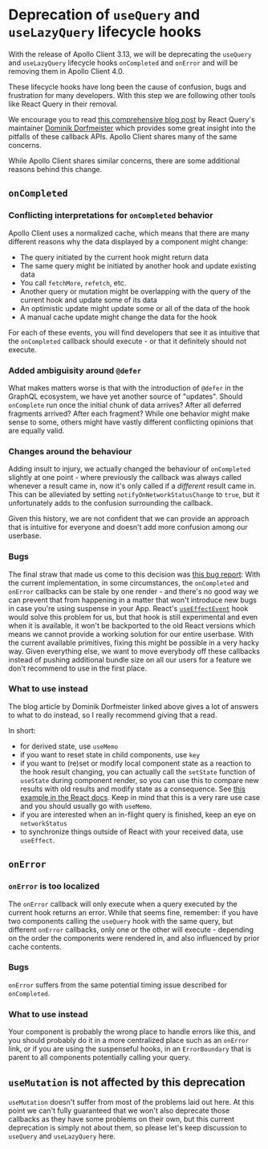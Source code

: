 # Deprecation of `useQuery` and `useLazyQuery` lifecycle hooks

With the release of Apollo Client 3.13, we will be deprecating the `useQuery`
and `useLazyQuery` lifecycle hooks `onCompleted` and `onError` and will be removing them in Apollo Client 4.0.

These lifecycle hooks have long been the cause of confusion, bugs and
frustration for many developers. With this step we are following other tools
like React Query in their removal.

We encourage you to read [this comprehensive blog post](https://tkdodo.eu/blog/breaking-react-querys-api-on-purpose) by React Query's maintainer [Dominik Dorfmeister](https://github.com/tkdodo) which provides some great insight into the pitfalls of these callback APIs. Apollo Client shares many of the same concerns.

While Apollo Client shares similar concerns, there are some additional reasons behind this change.

## `onCompleted`

### Conflicting interpretations for `onCompleted` behavior

Apollo Client uses a normalized cache, which means that there are many different
reasons why the data displayed by a component might change:

* The query initiated by the current hook might return data
* The same query might be initiated by another hook and update existing data
* You call `fetchMore`, `refetch`, etc.
* Another query or mutation might be overlapping with the query of the current hook and
  update some of its data
* An optimistic update might update some or all of the data of the hook
* A manual cache update might change the data for the hook

For each of these events, you will find developers that see it as intuitive that
the `onCompleted` callback should execute - or that it definitely should not execute.

### Added ambiguisity around `@defer`

What makes matters worse is that with the introduction of `@defer` in the GraphQL
ecosystem, we have yet another source of "updates".
Should `onComplete` run once the initial chunk of data arrives? After all
deferred fragments arrived? After each fragment?
While one behavior might make sense to some, others might have vastly different conflicting opinions that are equally valid.

### Changes around the behaviour

Adding insult to injury, we actually changed the behaviour of `onCompleted` slightly
at one point - where previously the callback was always called whenever a result
came in, now it's only called if a *different* result came in.
This can be alleviated by setting `notifyOnNetworkStatusChange` to `true`, but
it unfortunately adds to the confusion surrounding the callback.

Given this history, we are not confident that we can provide an approach that is intuitive for everyone and doesn't add more confusion among our userbase.

### Bugs

The final straw that made us come to this decision was [this bug report](https://github.com/apollographql/apollo-client/issues/12316):
With the current implementation, in some circumstances, the `onCompleted` and
`onError` callbacks can be stale by one render - and there's no good way we can
prevent that from happening in a matter that won't introduce new bugs in case you're
using suspense in your App.
React's [`useEffectEvent`](https://react.dev/learn/separating-events-from-effects#declaring-an-effect-event)
hook would solve this problem for us, but that hook is still experimental and
even when it is available, it won't be backported to the old React versions
which means we cannot provide a working solution for our entire userbase.
With the current available primitives, fixing this might be possible in a very
hacky way. Given everything else, we want to move everybody off these callbacks
instead of pushing additional bundle size on all our users for a feature we
don't recommend to use in the first place.

### What to use instead

The blog article by Dominik Dorfmeister linked above gives a lot of answers to what
to do instead, so I really recommend giving that a read.

In short:

* for derived state, use `useMemo`
* if you want to reset state in child components, use `key`
* if you want to (re)set or modify local component state as a reaction to the hook
  result changing, you can actually call the `setState`
  function of `useState` during component render, so you can use this to compare
  new results with old results and modify state as a consequence.
  See [this example in the React docs](https://react.dev/reference/react/useState#storing-information-from-previous-renders).
  Keep in mind that this is a very rare use case and you should usually go with `useMemo`.
* if you are interested when an in-flight query is finished, keep an eye on `networkStatus`
* to synchronize things outside of React with your received data, use `useEffect`.

## `onError`

### `onError` is too localized

The `onError` callback will only execute when a query executed by the current hook
returns an error.
While that seems fine, remember: if you have two components calling the `useQuery`
hook with the same query, but different `onError` callbacks, only one or the other
will execute - depending on the order the components were rendered in, and also
influenced by prior cache contents.

### Bugs

`onError` suffers from the same potential timing issue described for `onCompleted`.

### What to use instead

Your component is probably the wrong place to handle errors like this, and you
should probably do it in a more centralized place such as an `onError` link, or
if you are using the suspenseful hooks, in an `ErrorBoundary` that is parent to
all components potentially calling your query.

## `useMutation` is not affected by this deprecation

`useMutation` doesn't suffer from most of the problems laid out here.
At this point we can't fully guaranteed that we won't also deprecate those
callbacks as they have some problems on their own, but this current deprecation
is simply not about them, so please let's keep discussion to `useQuery` and
`useLazyQuery` here.
